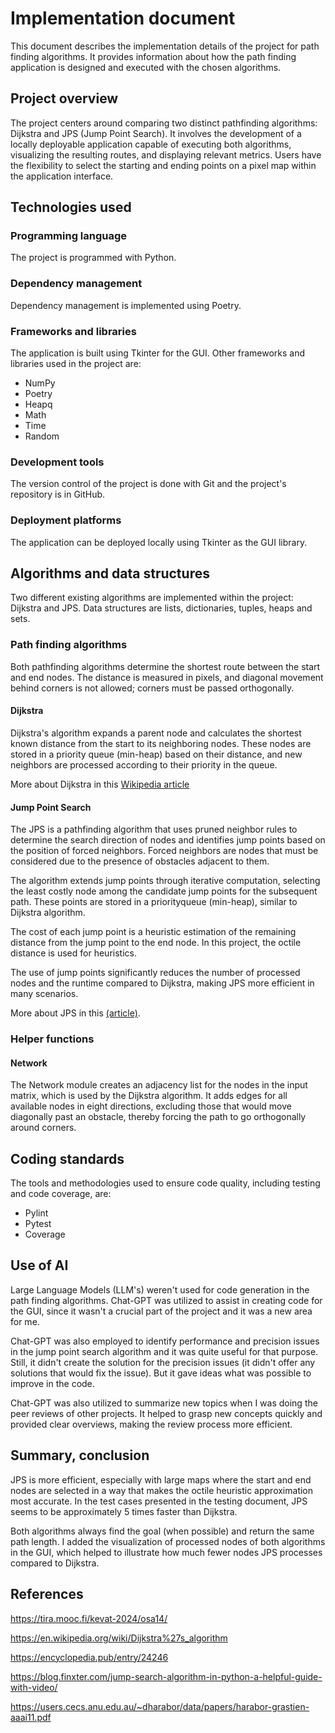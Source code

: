 # Implementation document

This document describes the implementation details of the project for path finding algorithms. It provides information about how the path finding application is designed and executed with the chosen algorithms.

## Project overview

The project centers around comparing two distinct pathfinding algorithms: Dijkstra and JPS (Jump Point Search). It involves the development of a locally deployable application capable of executing both algorithms, visualizing the resulting routes, and displaying relevant metrics. Users have the flexibility to select the starting and ending points on a pixel map within the application interface.

## Technologies used

### Programming language

The project is programmed with Python.

### Dependency management

Dependency management is implemented using Poetry.

### Frameworks and libraries

The application is built using Tkinter for the GUI. Other frameworks and libraries used in the project are:
* NumPy
* Poetry
* Heapq
* Math
* Time
* Random

### Development tools

The version control of the project is done with Git and the project's repository is in GitHub.

### Deployment platforms

The application can be deployed locally using Tkinter as the GUI library.

## Algorithms and data structures

Two different existing algorithms are implemented within the project: Dijkstra and JPS. Data structures are lists, dictionaries, tuples, heaps and sets.

### Path finding algorithms

Both pathfinding algorithms determine the shortest route between the start and end nodes. The distance is measured in pixels, and diagonal movement behind corners is not allowed; corners must be passed orthogonally.

#### Dijkstra

Dijkstra's algorithm expands a parent node and calculates the shortest known distance from the start to its neighboring nodes. These nodes are stored in a priority queue (min-heap) based on their distance, and new neighbors are processed according to their priority in the queue.

More about Dijkstra in this [Wikipedia article](https://en.wikipedia.org/wiki/Dijkstra%27s_algorithm "Wikipedia article")

#### Jump Point Search

The JPS is a pathfinding algorithm that uses pruned neighbor rules to determine the search direction of nodes and identifies jump points based on the position of forced neighbors. Forced neighbors are nodes that must be considered due to the presence of obstacles adjacent to them.

The algorithm extends jump points through iterative computation, selecting the least costly node among the candidate jump points for the subsequent path. These points are stored in a priorityqueue (min-heap), similar to Dijkstra algorithm.

The cost of each jump point is a heuristic estimation of the remaining distance from the jump point to the end node. In this project, the octile distance is used for heuristics.

The use of jump points significantly reduces the number of processed nodes and the runtime compared to Dijkstra, making JPS more efficient in many scenarios.

More about JPS in this [(article)](https://users.cecs.anu.edu.au/~dharabor/data/papers/harabor-grastien-aaai11.pdf "(article)").

### Helper functions

#### Network

The Network module creates an adjacency list for the nodes in the input matrix, which is used by the Dijkstra algorithm. It adds edges for all available nodes in eight directions, excluding those that would move diagonally past an obstacle, thereby forcing the path to go orthogonally around corners.

## Coding standards
The tools and methodologies used to ensure code quality, including testing and code coverage, are:
* Pylint
* Pytest
* Coverage

## Use of AI

Large Language Models (LLM's) weren't used for code generation in the path finding algorithms. Chat-GPT was utilized to assist in creating code for the GUI, since it wasn't a crucial part of the project and it was a new area for me.

Chat-GPT was also employed to identify performance and precision issues in the jump point search algorithm and it was quite useful for that purpose. Still, it didn't create the solution for the precision issues (it didn't offer any solutions that would fix the issue). But it gave ideas what was possible to improve in the code.

Chat-GPT was also utilized to summarize new topics when I was doing the peer reviews of other projects. It helped to grasp new concepts quickly and provided clear overviews, making the review process more efficient.

## Summary, conclusion

JPS is more efficient, especially with large maps where the start and end nodes are selected in a way that makes the octile heuristic approximation most accurate. In the test cases presented in the testing document, JPS seems to be approximately 5 times faster than Dijkstra.

Both algorithms always find the goal (when possible) and return the same path length. I added the visualization of processed nodes of both algorithms in the GUI, which helped to illustrate how much fewer nodes JPS processes compared to Dijkstra.

## References

https://tira.mooc.fi/kevat-2024/osa14/

https://en.wikipedia.org/wiki/Dijkstra%27s_algorithm

https://encyclopedia.pub/entry/24246

https://blog.finxter.com/jump-search-algorithm-in-python-a-helpful-guide-with-video/

https://users.cecs.anu.edu.au/~dharabor/data/papers/harabor-grastien-aaai11.pdf

